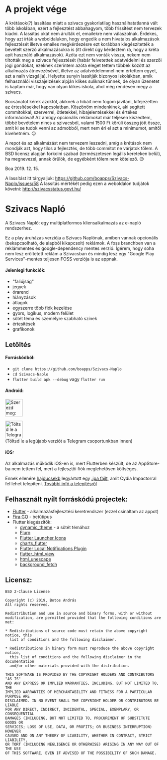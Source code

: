 
# A projekt vége

A krétások(?) lassítása miatt a szivacs gyakorlatilag használhatatlanná vált több iskolában, ezért a fejlesztést abbahagyom, több frissítést nem tervezek kiadni. A lassítás okát nem árulták el, emailekre nem válaszolnak. Érdekes, hogy azt írták a weboldalukon, hogy engedik a nem hivatalos alkalmazások fejlesztését illetve emailes megkérdezésre ezt korábban kiegészítették a bevételt szerző alkalmazásokra is (itt direkt úgy kérdeztem rá, hogy a kréta apit használó alkalmazások). Azóta ezt nem vonták vissza, nekem nem tiltották meg a szivacs fejlesztését (habár felvetettek adatvédelmi és szerzői jogi gondokat, ezeknek szerintem azóta eleget tettem többek között az alkalmazás átnevezésével, illetve az adatvédelemmel nem értettem egyet, azt a naih vizsgálja). Helyette sunyin lassítják bizonyos iskolákban, amik felhasználói visszajelzések alpján klikes suliknak tűnnek, de olyan üzenetet is kaptam már, hogy van olyan klikes iskola, ahol még rendesen megy a szivacs.

Bocsánatot kérek azoktól, akiknek a hibáit nem fogom javítani, kifejezetten az értesítésekkel kapcsolatban. Köszönöm mindenkinek, aki segített commitokkal, szerverrel, ötletekkel, hibajelentésekkel és értékes információval! Az amúgy opcionális reklámokat már teljesen kiszedtem, többé bevételem nincs a szivacsból, valami 1500 Ft körüli összeg jött össze, amit ki se tudok venni az admobból, mert nem éri el azt a minimumot, amitől kivehetném. :pensive:

A repot és az alkalmázást nem tervezem leszedni, amíg a krétások nem mondják azt, hogy tilos a fejlesztés, de több commitot ne várjatok tőlem. A BSD licensz alapján forkolni szabad (természetesen legális kereteken belül), ha megnevezel, annak örülök, de egyébként tőlem nem kötelező. :wink:

Boa
2019. 12. 15.


A lassítást itt tárgyaljuk: https://github.com/boapps/Szivacs-Naplo/issues/58
A lassítás mértékét pedig ezen a weboldalon tudjátok követni: http://szivacsstatus.govt.hu/


# Szivacs Napló

A Szivacs Napló: egy multiplatformos kliensalkalmazás az e-napló rendszerhez.

Ez a play áruházas verziója a Szivacs Naplónak, amiben vannak opcionális (bekapcsolható, de alapból kikapcsolt) reklámok. A foss branchben van a reklámmentes és google-dependency mentes verzió. Ígérem, hogy soha nem lesz erőltetett reklám a Szivacsban és mindig lesz egy "Google Play Services"-mentes teljesen FOSS verziója is az appnak.


#### Jelenlegi funkciók:
* "faliújság"
* jegyek
* órarend
* hiányzások
* átlagok
* egyszerre több fiók kezelése
* gyors, logikus, modern felület
* sötét téma és személyre szabható színek
* értesítések
* grafikonok

## Letöltés
#### Forráskódból:
* `git clone https://github.com/boapps/Szivacs-Naplo`
* `cd Szivacs-Naplo`
* `flutter build apk --debug` vagy `flutter run`

#### Android:
<a href='https://play.google.com/store/apps/details?id=io.github.boapps.meSzivacs&pcampaignid=MKT-Other-global-all-co-prtnr-py-PartBadge-Mar2515-1'><img alt='Szerezd meg: Google Play' src='https://play.google.com/intl/en_us/badges/images/generic/hu_badge_web_generic.png' height=56px /></a> <br>

<a href='https://t.me/eSzivacs/'>
<img alt='Töltsd le a Telegram Chaten!' src='https://external-content.duckduckgo.com/iu/?u=https%3A%2F%2Fupload.wikimedia.org%2Fwikipedia%2Fcommons%2Fthumb%2F8%2F82%2FTelegram_logo.svg%2F1200px-Telegram_logo.svg.png&f=1&nofb=1' height=56px /></a> <br>
(Töltsd le a legújabb verziót a Telegram csoportunkban innen)

#### iOS:
Az alkalmazás működik iOS-en is, mert Flutterben készült, de az AppStore-ba nem tettem fel, mert a fejlesztői fiók meglehetősen költséges.

Ennek ellenére [hajducsekb](https://github.com/hajducsekb) legyártott egy [.ipa fájlt](https://www.dropbox.com/s/3vzrqagpfhb6g8l/flutter_naplo.ipa?dl=0), amit Cydia Impactorral fel lehet telepíteni. [További infó a telepítésről](https://github.com/boapps/e-Szivacs-2/issues/30)



## Felhasznált nyílt forráskódú projectek:

* [Flutter](https://github.com/flutter/flutter) - alkalmazásfejlesztési keretrendszer (ezzel csináltam az appot)
* [Fira GO](https://github.com/bBoxType/FiraGO) - betűtípus
* Flutter kiegészítők:
  * [dynamic_theme](https://github.com/Norbert515/dynamic_theme) - a sötét témához
  * [Fluro](https://github.com/theyakka/fluro)
  * [Flutter Launcher Icons](https://github.com/fluttercommunity/flutter_launcher_icons)
  * [charts_flutter](https://github.com/google/charts)
  * [Flutter Local Notifications Plugin](https://github.com/MaikuB/flutter_local_notifications)
  * [flutter_html_view](https://github.com/PonnamKarthik/FlutterHtmlView)
  * [html_unescape](https://github.com/filiph/html_unescape)
  * [background_fetch](https://github.com/transistorsoft/flutter_background_fetch)

## Licensz:
```
BSD 2-Clause License

Copyright (c) 2019, Botos András
All rights reserved.

Redistribution and use in source and binary forms, with or without
modification, are permitted provided that the following conditions are met:

* Redistributions of source code must retain the above copyright notice, this
  list of conditions and the following disclaimer.

* Redistributions in binary form must reproduce the above copyright notice,
  this list of conditions and the following disclaimer in the documentation
  and/or other materials provided with the distribution.

THIS SOFTWARE IS PROVIDED BY THE COPYRIGHT HOLDERS AND CONTRIBUTORS "AS IS"
AND ANY EXPRESS OR IMPLIED WARRANTIES, INCLUDING, BUT NOT LIMITED TO, THE
IMPLIED WARRANTIES OF MERCHANTABILITY AND FITNESS FOR A PARTICULAR PURPOSE ARE
DISCLAIMED. IN NO EVENT SHALL THE COPYRIGHT HOLDER OR CONTRIBUTORS BE LIABLE
FOR ANY DIRECT, INDIRECT, INCIDENTAL, SPECIAL, EXEMPLARY, OR CONSEQUENTIAL
DAMAGES (INCLUDING, BUT NOT LIMITED TO, PROCUREMENT OF SUBSTITUTE GOODS OR
SERVICES; LOSS OF USE, DATA, OR PROFITS; OR BUSINESS INTERRUPTION) HOWEVER
CAUSED AND ON ANY THEORY OF LIABILITY, WHETHER IN CONTRACT, STRICT LIABILITY,
OR TORT (INCLUDING NEGLIGENCE OR OTHERWISE) ARISING IN ANY WAY OUT OF THE USE
OF THIS SOFTWARE, EVEN IF ADVISED OF THE POSSIBILITY OF SUCH DAMAGE.
```
